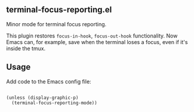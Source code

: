 ## terminal-focus-reporting.el

Minor mode for terminal focus reporting.

This plugin restores `focus-in-hook`, `focus-out-hook` functionality.
Now Emacs can, for example, save when the terminal loses a focus, even if it's inside the tmux.

## Usage

Add code to the Emacs config file:

```emacs-lisp

(unless (display-graphic-p)
  (terminal-focus-reporting-mode))
```
